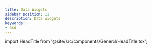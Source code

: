```yaml
---
title: Data Widgets
sidebar_position: 11
description: Data widgets
keywords:
- asd
---
```


import HeadTitle from '@site/src/components/General/HeadTitle.tsx';

<HeadTitle title="Data Widgets | OpenBB Workspace Docs" />